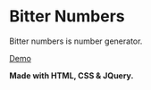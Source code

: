 # Bitter Numbers

Bitter numbers is number generator.

[Demo](https://www.example.com)

**Made with HTML, CSS & JQuery.**
